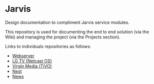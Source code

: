 # Jarvis

Design documentation to compliment Jarvis service modules.

This repository is used for documenting the end to end solution (via the Wiki) and managing the project (via the Projects section).

Links to individuals repositories as follows:
* [Webserver](https://github.com/robe16/jarvis.webserver)
* [LG TV (Netcast OS)](https://github.com/robe16/jarvis.tv_lg_netcast)
* [Virgin Media (TiVO)](https://github.com/robe16/jarvis.virginmedia_tivo)
* [Nest](https://github.com/robe16/jarvis.nest)
* [News](https://github.com/robe16/jarvis.news)
